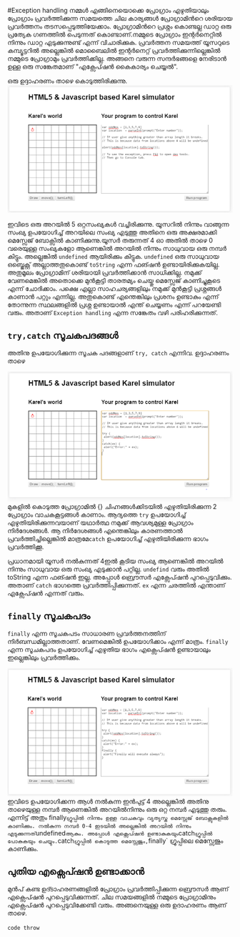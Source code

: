 #Exception handling
നമ്മള്‍ എങ്ങിനെയൊക്കെ പ്രോഗ്രാം എഴുതിയാലും പ്രോഗ്രാം പ്രവര്‍ത്തിക്കുന്ന സമയത്തെ ചില കാര്യങ്ങള്‍ പ്രോഗ്രാമിന്‍റെ ശരിയായ പ്രവര്‍ത്തനം തടസപ്പെടുത്തിയേക്കാം. പ്രോഗ്രാമിന്‍റെ പ്രശ്നം കൊണ്ടല്ല ഡാറ്റ ഒരു പ്രത്യേക ഗണത്തില്‍ പെടുന്നത് കൊണ്ടാണ്.നമ്മുടെ പ്രോഗ്രാം ഇന്റര്‍നെറ്റില്‍ നിന്നും ഡാറ്റ എടുക്കുന്നുണ്ട് എന്ന് വിചാരിക്കുക. പ്രവര്‍ത്തന സമയത്ത് യൂസറുടെ കമ്പ്യൂട്ടറില്‍ അല്ലെങ്കില്‍ മൊബൈലില്‍ ഇന്റര്‍നെറ്റ്‌ പ്രവര്‍ത്തിക്കുന്നില്ലെങ്കില്‍ നമ്മുടെ പ്രോഗ്രാമും പ്രവര്‍ത്തിക്കില്ല. അങ്ങനെ വരുന്ന സന്ദര്‍ഭങ്ങളെ നേരിടാന്‍ ഉള്ള ഒരു സങ്കേതമാണ് "എക്സേപ്ഷന്‍ കൈകാര്യം ചെയ്യല്‍".

ഒരു ഉദ്ദാഹരണം താഴെ കൊടുത്തിരിക്കുന്നു.
![Exception](images/ch09/01/01-exception.PNG)

ഇവിടെ ഒരു അറയില്‍ 5 ഒറ്റസംഖ്യകള്‍ വച്ചിരിക്കുന്നു. യൂസറില്‍ നിന്നും വാങ്ങുന്ന സംഖ്യ ഉപയോഗിച്ച് അറയിലെ സംഖ്യ എടുത്തു അതിനെ ഒരു അക്ഷരമാക്കി മെസ്സേജ് ബോക്സില്‍ കാണിക്കുന്നു.യൂസര്‍ തരുന്നത് 4 ഓ അതില്‍ താഴെ 0 വരെയുള്ള സംഖ്യകളോ ആണെങ്കില്‍ അറയില്‍ നിന്നും സാധുവായ ഒരു നമ്പര്‍ കിട്ടും. അല്ലെങ്കില്‍ `undefined` ആയിരിക്കും കിട്ടുക. `undefined` ഒരു സാധുവായ ഒബ്ജെക്റ്റ് അല്ലാത്തതുകൊണ്ട് `toString` എന്ന ഫങ്ഷന്‍ ഉണ്ടായിരിക്കുകയില്ല. അതുമൂലം പ്രോഗ്രാമിന് ശരിയായി പ്രവര്‍ത്തിക്കാന്‍ സാധിക്കില്ല. നമുക്ക് വേണമെങ്കില്‍ അതൊക്കെ മുന്‍കൂട്ടി താരതമ്യം ചെയ്തു മെസ്സേജ് കാണിച്ചുകൂടെ എന്ന് ചോദിക്കാം. പക്ഷെ എല്ലാ സാഹചര്യങ്ങളിലും നമുക്ക് മുന്‍കൂട്ടി പ്രശ്നങ്ങള്‍ കാണാന്‍ പറ്റും എന്നില്ല. അതുകൊണ്ട് എന്തെങ്കിലും പ്രശനം ഉണ്ടാകും എന്ന് തോന്നുന്ന സ്ഥലങ്ങളില്‍ പ്രശ്ന ഉണ്ടായാല്‍ എന്ത് ചെയ്യണം എന്ന് പറയേണ്ടി വരും. അതാണ് `Exception handling` എന്ന സങ്കേതം വഴി പരിഹരിക്കുന്നത്.

## `try,catch` സൂചകപദങ്ങള്‍
അതിനു ഉപയോഗിക്കുന്ന സൂചക പദങ്ങളാണ്‌ `try, catch` എന്നിവ. ഉദ്ദാഹരണം താഴെ

![Exception](images/ch09/01/04-trycatch.PNG)
മുകളില്‍ കൊടുത്ത പ്രോഗ്രാമില്‍ {} ചിഹ്നങ്ങള്‍ക്കിടയില്‍ എഴുതിയിരിക്കുന്ന 2 പ്രോഗ്രാം വാചകകൂട്ടങ്ങള്‍ കാണാം. ആദ്യത്തെ `try` ഉപയോഗിച്ച് എഴുതിയിരിക്കുന്നവയാണ് യഥാര്‍ത്ഥ നമുക്ക് ആവശ്യമുള്ള പ്രോഗ്രാം നിര്‍ദേശങ്ങള്‍. ആ നിര്‍ദേശങ്ങള്‍ എന്തെങ്കിലും കാരണത്താല്‍ പ്രവര്‍ത്തിച്ചില്ലെങ്കില്‍ മാത്രമേ`catch` ഉപയോഗിച്ച് എഴുതിയിരിക്കുന്ന ഭാഗം പ്രവര്‍ത്തിക്കൂ.

പ്രധാനമായി യൂസര്‍ നല്‍കുന്നത് 4ഇല്‍ കൂടിയ സംഖ്യ ആണെങ്കില്‍ അറയില്‍ നിന്നും സാധുവായ ഒരു സംഖ്യ എടുക്കാന്‍ പറ്റില്ല. `undefind` വരും അതില്‍ toString എന്ന ഫങ്ഷന്‍ ഇല്ല. അപ്പോള്‍ ബ്രൌസര്‍ എക്സേപ്ഷന്‍ പുറപ്പെടുവിക്കും. അതാണ് `catch` ഭാഗത്തെ പ്രവര്‍ത്തിപ്പിക്കുന്നത്. `ex` എന്ന ചരത്തില്‍ എന്താണ് എക്സേപ്ഷന്‍ എന്നത് വരും.

## `finally` സൂചകപദം

`finally` എന്ന സൂചകപടം സാധാരണ പ്രവര്‍ത്തനത്തിന് നിര്‍ബന്ധമില്ലാത്തതാണ്. വേണമെങ്കില്‍ ഉപയോഗിക്കാം എന്ന് മാത്രം. `finally` എന്ന സൂചകപദം ഉപയോഗിച്ച് എഴുതിയ ഭാഗം എക്സെപ്ഷന്‍ ഉണ്ടായാലും ഇല്ലെങ്കിലും പ്രവര്‍ത്തിക്കും.

![try catch finally](images/ch09/01/06-trycatchfin.PNG)
ഇവിടെ ഉപയോഗിക്കന്ന ആള്‍ നല്‍കുന്ന ഇന്‍പുട്ട് 4 അല്ലെങ്കില്‍ അതിനു താഴെയുള്ള നമ്പര്‍ ആണെങ്കില്‍ അറയില്‍നിന്നും ഒരു ഒറ്റ നമ്പര്‍ എടുത്തു തരും. എന്നിട്ട് അതും  finally` ഗ്രൂപ്പില്‍ നിന്നും ഉള്ള വാചകവും വ്യത്യസ്ത മെസ്സേജ് ബോക്സുകളില്‍ കാണിക്കും. നല്‍കുന്ന നമ്പര്‍ 0-4 ഇടയില്‍ അല്ലെങ്കില്‍ അറയില്‍ നിന്നും എടുക്കുന്നത് `undefined` ആകും. അപ്പോള്‍ എക്സെപ്ഷന്‍ ഉണ്ടാകുകയും `catch` ഗ്രൂപ്പില്‍ പോകുകയും ചെയ്യും. `catch` ഗ്രൂപ്പില്‍ കൊടുത്ത മെസ്സേജും, `finally` ഗ്രൂപ്പിലെ മെസ്സേജും കാണിക്കും.

## പുതിയ എക്സെപ്ഷന്‍ ഉണ്ടാക്കാന്‍

മുന്‍പ് കണ്ട ഉദ്ടാഹരണങ്ങളില്‍ പ്രോഗ്രാം പ്രവര്‍ത്തിപ്പിക്കുന്ന ബ്രൌസര്‍ ആണ് എക്സെപ്ഷന്‍ പുറപ്പെടുവിക്കുന്നത്. ചില സമയങ്ങളില്‍ നമ്മുടെ പ്രോഗ്രാമിനും എക്സെപ്ഷന്‍ പുറപ്പെടുവിക്കേണ്ടി വരും. അങ്ങനെയുള്ള ഒരു ഉദാഹരണം ആണ് താഴെ. 

`code throw`
